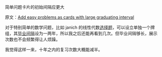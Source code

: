 简单问题卡片的初始间隔应更大

原文：[Add easy problems as cards with large graduating interval](https://wiki.issarice.com/wiki/Add_easy_problems_as_cards_with_large_graduating_interval)

对于特别简单的数学问题，比如 janich 的线性代数[选择题](https://wiki.issarice.com/index.php?title=Multiple_choice_question&action=edit&redlink=1)，可以设立单独一个牌组，其[毕业间隔](https://wiki.issarice.com/index.php?title=Graduating_interval&action=edit&redlink=1)设为一两年，所以我之后还能再看到几次。但毕业间隔够长，展示次数也不会频繁得让人烦躁。

我觉得这样一来，十年之内的复习次数大概能减半。